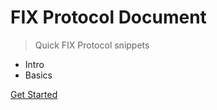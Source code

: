 # FIX Protocol Document

> Quick FIX Protocol snippets

- Intro
- Basics

[Get Started](?id=table-of-contents)